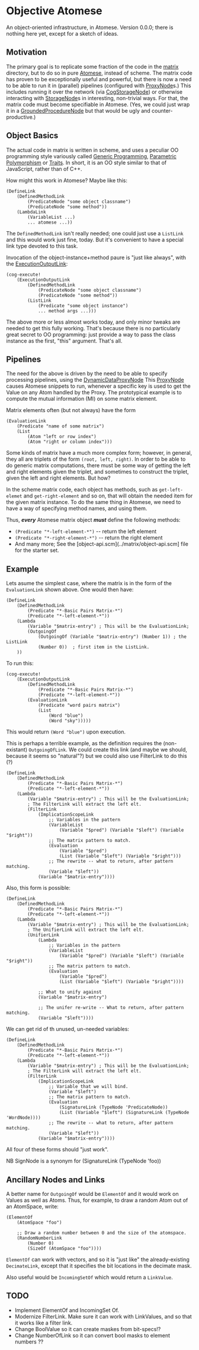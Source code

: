 Objective Atomese
=================
An object-oriented infrastructure, in Atomese.  Version 0.0.0; there is
nothing here yet, except for a sketch of ideas.

Motivation
----------
The primary goal is to replicate some fraction of the code in the
[matrix](../matrix) directory, but to do so in pure
[Atomese](https://wiki.opencog.org/w/Atomese), instead of scheme. The
matrix code has proven to be exceptionally useful and powerful, but there
is now a need to be able to run it in (parallel) pipelines (configured
with [ProxyNode](https://wiki.opencog.org/w/ProxyNode)s.) This includes
running it over the network (via
[CogStorageNode](https://wiki.opencog.org/w/CogStorageNode)) or otherwise
interacting with [StorageNode](https://wiki.opencog.org/w/StorageNode)s
in interesting, non-trivial ways. For that, the matrix code must become
specifiable in Atomese. (Yes, we could just wrap it in a
[GroundedProcedureNode](https://wiki.opencog.org/w/GroundedProcedureNode)
but that would be ugly and counter-productive.)

Object Basics
-------------
The actual code in matrix is written in scheme, and uses a peculiar OO
programming style variously called
[Generic Programming](https://en.wikipedia.org/wiki/Generic_programming),
[Parametric Polymorphism](https://en.wikipedia.org/wiki/Parametric_polymorphism)
or [Traits](https://en.wikipedia.org/wiki/Trait_(computer_programming)).
In short, it is an OO style similar to that of JavaScript, rather than of
C++.


How might this work in Atomese?  Maybe like this:
```
(DefineLink
	(DefinedMethodLink
		(PredicateNode "some object classname")
		(PredicateNode "some method"))
	(LambdaLink
		(VariableList ...)
		... atomese ...))
```
The `DefinedMethodLink` isn't really needed; one could just use a
`ListLink` and this would work just fine, today. But it's convenient to
have a special link type devoted to this task.

Invocation of the object-instance+method paure is "just like always", with
the [ExecutionOutputLink](https://wiki.opencog.org/w/ExecutionOutputLink):
```
(cog-execute!
	(ExecutionOutputLink
		(DefinedMethodLink
			(PredicateNode "some object classname")
			(PredicateNode "some method"))
		(ListLink
			(Predicate "some object instance")
			... method args ...)))
```

The above more or less almost works today, and only minor tweaks are needed
to get this fully working.  That's because there is no particularly great
secret to OO programming: just provide a way to pass the class instance as
the first, "this" argument. That's all.


Pipelines
---------
The need for the above is driven by the need to be able to specify
processing pipelines, using the
[DynamicDataProxyNode](https://wiki.opencog.org/w/DynamicDataProxyNode)
This [ProxyNode](https://wiki.opencog.org/w/ProxyNode) causes Atomese
snippets to run, whenever a specific key is used to get the Value on
any Atom handled by the Proxy. The prototypical example is to compute
the mutual information (MI) on some matrix element.

Matrix elements often (but not always) have the form
```
(EvaluationLink
	(Predicate "name of some matrix")
	(List
		(Atom "left or row index")
		(Atom "right or column index")))
```
Some kinds of matrix have a much more complex form; however, in general,
they all are triplets of the form `(root, left, right)`. In order to be
able to do generic matrix computations, there must be some way of getting
the left and right elements given the triplet, and sometimes to construct
the triplet, given the left and right elements. But how?

In the scheme matrix code, each object has methods, such as
`get-left-elemet` and `get-right-element` and so on, that will obtain the
needed item for the given matrix instance. To do the same thing in Atomese,
we need to have a way of specifying method names, and using them.

Thus, ***every*** Atomese matrix object ***must*** define the following
methods:
* `(Predicate "*-left-element-*")` -- return the left element
* `(Predicate "*-right-element-*")` -- return the right element
* And many more; See the [object-api.scm](../matrix/object-api.scm] file
  for the starter set.

Example
-------
Lets asume the simplest case, where the matrix is in the form of the
`EvaluationLink` shown above. One would then have:

```
(DefineLink
	(DefinedMethodLink
		(Predicate "*-Basic Pairs Matrix-*")
		(Predicate "*-left-element-*"))
	(Lambda
		(Variable "$matrix-entry") ; This will be the EvaluationLink;
		(OutgoingOf
			(OutgoingOf (Variable "$matrix-entry") (Number 1)) ; the ListLink
			(Number 0))  ; first item in the ListLink.
	))
```

To run this:
```
(cog-execute!
	(ExecutionOutputLink
		(DefinedMethodLink
			(Predicate "*-Basic Pairs Matrix-*")
			(Predicate "*-left-element-*"))
		(EvaluationLink
			(Predicate "word pairs matrix")
			(List
				(Word "blue")
				(Word "sky")))))
```
This would return `(Word "blue")` upon execution.


This is perhaps a terrible example, as the definition requires the
(non-existant) `OutgoingOfLink`.  We could create this link (and maybe we
should, because it seems so "natural"?) but we could also use FilterLink
to do this (?)

```
(DefineLink
	(DefinedMethodLink
		(Predicate "*-Basic Pairs Matrix-*")
		(Predicate "*-left-element-*"))
	(Lambda
		(Variable "$matrix-entry") ; This will be the EvaluationLink;
		; The FilterLink will extract the left elt.
		(FilterLink
			(ImplicationScopeLink
				;; Variables in the pattern
				(VariableList
					(Variable "$pred") (Variable "$left") (Variable "$right"))
				;; The matrix pattern to match.
				(Evaluation
					(Variable "$pred")
					(List (Variable "$left") (Variable "$right")))
				;; The rewrite -- what to return, after pattern matching.
				(Variable "$left"))
			(Variable "$matrix-entry"))))
```

Also, this form is possible:
```
(DefineLink
	(DefinedMethodLink
		(Predicate "*-Basic Pairs Matrix-*")
		(Predicate "*-left-element-*"))
	(Lambda
		(Variable "$matrix-entry") ; This will be the EvaluationLink;
		; The UnifierLink will extract the left elt.
		(UnifierLink
			(Lambda
				;; Variables in the pattern
				(VariableList
					(Variable "$pred") (Variable "$left") (Variable "$right"))
				;; The matrix pattern to match.
				(Evaluation
					(Variable "$pred")
					(List (Variable "$left") (Variable "$right"))))

			;; What to unify against
			(Variable "$matrix-entry")

			;; The unifer re-write -- What to return, after pattern matching.
			(Variable "$left"))))
```

We can get rid of th unused, un-needed variables:

```
(DefineLink
	(DefinedMethodLink
		(Predicate "*-Basic Pairs Matrix-*")
		(Predicate "*-left-element-*"))
	(Lambda
		(Variable "$matrix-entry") ; This will be the EvaluationLink;
		; The FilterLink will extract the left elt.
		(FilterLink
			(ImplicationScopeLink
				;; Variable that we will bind.
				(Variable "$left")
				;; The matrix pattern to match.
				(Evaluation
					(SignatureLink (TypeNode 'PredicateNode))
					(List (Variable "$left") (SignatureLink (TypeNode 'WordNode))))
				;; The rewrite -- what to return, after pattern matching.
				(Variable "$left"))
			(Variable "$matrix-entry"))))
```

All four of these forms should "just work".

NB SignNode is a synonym for (SignatureLink (TypeNode 'foo))


Ancillary Nodes and Links
-------------------------
A better name for `OutgoingOf` would be `ElementOf` and it would work on
Values as well as Atoms.  Thus, for example, to draw a random Atom out of
an AtomSpace, write:
```
(ElementOf
	(AtomSpace "foo")

	;; Draw a random number between 0 and the size of the atomspace.
	(RandomNumberLink
		(Number 0)
		(SizeOf (AtomSpace "foo"))))
```

`ElementOf` can work with vectors, and so it is "just like" the
already-existing `DecimateLink`, except that it specifies the bit locations
in the decimate mask.

Also useful would be `IncomingSetOf` which would return a `LinkValue`.

TODO
----
* Implement ElementOf and IncomingSet Of.
* Modernize FilterLink. Make sure it can work with LinkValues, and so that
  it works like a filter link.
* Change BoolValue so it can create maskes from bit-specs!?
* Change NumberOfLink so it can convert bool masks to element numbers ??
